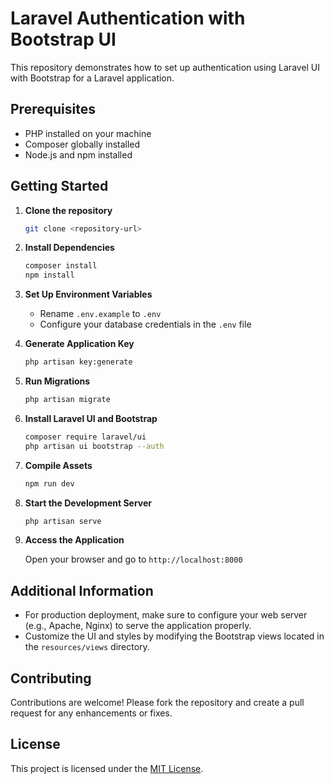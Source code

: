 # Laravel Authentication with Bootstrap UI

This repository demonstrates how to set up authentication using Laravel UI with Bootstrap for a Laravel application.

## Prerequisites

- PHP installed on your machine
- Composer globally installed
- Node.js and npm installed

## Getting Started

1. **Clone the repository**

    ```bash
    git clone <repository-url>
    ```

2. **Install Dependencies**

    ```bash
    composer install
    npm install
    ```

3. **Set Up Environment Variables**

    - Rename `.env.example` to `.env`
    - Configure your database credentials in the `.env` file

4. **Generate Application Key**

    ```bash
    php artisan key:generate
    ```

5. **Run Migrations**

    ```bash
    php artisan migrate
    ```

6. **Install Laravel UI and Bootstrap**

    ```bash
    composer require laravel/ui
    php artisan ui bootstrap --auth
    ```

7. **Compile Assets**

    ```bash
    npm run dev
    ```

8. **Start the Development Server**

    ```bash
    php artisan serve
    ```

9. **Access the Application**

    Open your browser and go to `http://localhost:8000`

## Additional Information

- For production deployment, make sure to configure your web server (e.g., Apache, Nginx) to serve the application properly.
- Customize the UI and styles by modifying the Bootstrap views located in the `resources/views` directory.

## Contributing

Contributions are welcome! Please fork the repository and create a pull request for any enhancements or fixes.

## License

This project is licensed under the [MIT License](LICENSE).

